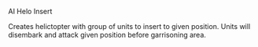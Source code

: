 AI Helo Insert

Creates helictopter with group of units to insert to given position. Units will disembark and attack given position before garrisoning area.